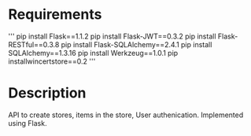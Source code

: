 # Requirements

'''
pip install Flask==1.1.2
pip install Flask-JWT==0.3.2
pip install Flask-RESTful==0.3.8
pip install Flask-SQLAlchemy==2.4.1
pip install SQLAlchemy==1.3.16
pip install Werkzeug==1.0.1
pip installwincertstore==0.2
'''

# Description

API to create stores, items in the store, User authenication.
Implemented using Flask.

